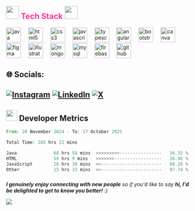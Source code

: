 
 <h2>
    <img src="https://media.giphy.com/media/QssGEmpkyEOhBCb7e1/giphy.gif" width="35">
    <span style="color: #ff2e97">Tech Stack</span>
    <img src="https://media.giphy.com/media/QssGEmpkyEOhBCb7e1/giphy.gif" width="35">
  </h2>

<div align="left">
  <img src="https://cdn.jsdelivr.net/gh/devicons/devicon/icons/java/java-original.svg" height="40" alt="java logo"  />
  <img width="12" />
  <img src="https://cdn.jsdelivr.net/gh/devicons/devicon/icons/html5/html5-original.svg" height="40" alt="html5 logo"  />
  <img width="12" />
  <img src="https://cdn.jsdelivr.net/gh/devicons/devicon/icons/css3/css3-original.svg" height="40" alt="css3 logo"  />
  <img width="12" />
  <img src="https://cdn.jsdelivr.net/gh/devicons/devicon/icons/javascript/javascript-original.svg" height="40" alt="javascript logo"  />
  <img width="12" />
  <img src="https://cdn.jsdelivr.net/gh/devicons/devicon/icons/typescript/typescript-original.svg" height="40" alt="typescript logo"  />
  <img width="12" />
  <img src="https://cdn.jsdelivr.net/gh/devicons/devicon/icons/angularjs/angularjs-original.svg" height="40" alt="angularjs logo"  />
  <img width="12" />
  <img src="https://cdn.jsdelivr.net/gh/devicons/devicon/icons/bootstrap/bootstrap-original.svg" height="40" alt="bootstrap logo"  />
  <img width="12" />
  <img src="https://cdn.jsdelivr.net/gh/devicons/devicon/icons/canva/canva-original.svg" height="40" alt="canva logo"  />
  <img width="12" />
  <img src="https://cdn.jsdelivr.net/gh/devicons/devicon/icons/figma/figma-original.svg" height="40" alt="figma logo"  />
  <img width="12" />
  <img src="https://cdn.jsdelivr.net/gh/devicons/devicon/icons/illustrator/illustrator-plain.svg" height="40" alt="illustrator logo"  />
  <img width="12" />
  <img src="https://cdn.jsdelivr.net/gh/devicons/devicon/icons/mongodb/mongodb-original.svg" height="40" alt="mongodb logo"  />
  <img width="12" />
  <img src="https://cdn.jsdelivr.net/gh/devicons/devicon/icons/mysql/mysql-original.svg" height="40" alt="mysql logo"  />
  <img width="12" />
  <img src="https://cdn.jsdelivr.net/gh/devicons/devicon/icons/firebase/firebase-plain.svg" height="40" alt="firebase logo"  />
  <img width="12" />
  <img src="https://cdn.jsdelivr.net/gh/devicons/devicon/icons/github/github-original.svg" height="40" alt="github logo"  />
</div>


## 🌐 Socials:
[![Instagram](https://img.shields.io/badge/Instagram-%23E4405F.svg?logo=Instagram&logoColor=white)](https://instagram.com/https://www.instagram.com/hephzibah.antony/) [![LinkedIn](https://img.shields.io/badge/LinkedIn-%230077B5.svg?logo=linkedin&logoColor=white)](https://linkedin.com/in/https://www.linkedin.com/in/hephzibaha/) [![X](https://img.shields.io/badge/X-black.svg?logo=X&logoColor=white)](https://x.com/https://x.com/AHephzibah38988) 
---



###
 <h2>
    <img src="https://media.giphy.com/media/iY8CRBdQXODJSCERIr/giphy.gif" width="30px" height="30px">
    Developer Metrics
  </h2>

<!--START_SECTION:waka-->

```rust
From: 20 November 2024 - To: 17 October 2025

Total Time: 185 hrs 22 mins

Java              68 hrs 58 mins  >>>>>>>>>----------------   34.33 %
HTML              54 hrs 9 mins   >>>>>>>------------------   26.96 %
JavaScript        16 hrs 38 mins  >>-----------------------   08.28 %
Other             15 hrs 33 mins  >>-----------------------   07.74 %
```

<!--END_SECTION:waka-->


###
<em><b>I genuinely enjoy connecting with new people</b> so if you'd like to say <b>hi, I'd be delighted to get to know you better!</b> :)</em>

<a href="https://u8views.com/github/Hephzibah-A"><img src="https://u8views.com/api/v1/github/profiles/115784351/views/day-week-month-total-count.svg"></a>


